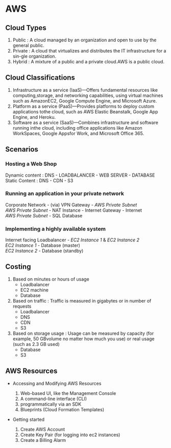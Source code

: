 # AWS

## Cloud Types

1. Public : A cloud managed by an organization and open to use by the general public.
2. Private : A cloud that virtualizes and distributes the IT infrastructure for a sin-gle organization.
3. Hybrid : A mixture of a public and a private cloud.AWS is a public cloud.

## Cloud Classifications

1. Infrastructure as a service (IaaS)—Offers fundamental resources like computing,storage,  and  networking  capabilities,  using  virtual  machines  such  as  AmazonEC2, Google Compute Engine, and Microsoft Azure.
2. Platform as a service (PaaS)—Provides platforms to deploy custom applications tothe cloud, such as AWS Elastic Beanstalk, Google App Engine, and Heroku.
3. Software  as  a  service  (SaaS)—Combines  infrastructure  and  software  running  inthe cloud, including office applications like Amazon WorkSpaces, Google Appsfor Work, and Microsoft Office 365.

## Scenarios

### Hosting a Web Shop

Dynamic content : DNS - LOADBALANCER - WEB SERVER - DATABASE</br>
Static Content : DNS - CDN - S3

### Running an application in your private network

Corporate Network - (via) VPN Gateway - *AWS Private Subnet*</br>
*AWS Private Subnet* - NAT Instance - Internet Gateway - Internet</br>
*AWS Private Subnet* - SQL Database

### Implementing a highly available system

Internet facing Loadbalancer - *EC2 Instance 1* & *EC2 Instance 2*</br>
*EC2 Instance 1* - Database (master)</br>
*EC2 Instance 2* - Database (standby)

## Costing

1. Based on minutes or hours of usage 
    - Loadbalancer
    - EC2 machine
    - Database
2. Based on traffic : Traffic is measured in gigabytes or in number of requests
    - Loadbalancer
    - DNS
    - CDN
    - S3
3. Based on storage usage : Usage can be measured by capacity (for example, 50 GBvolume no matter how much you use) or real usage (such as 2.3 GB used)
    - Database
    - S3

## AWS Resources

- Accessing and Modifying AWS Resources

    1. Web-based UI, like the Management Console
    2. A command-line interface (CLI)
    3. programmatically via  an  SDK
    4. Blueprints (Cloud Formation Templates)

- Getting started

    1. Create AWS Account
    2. Create Key Pair (for logging into ec2 instances)
    3. Create a Billing Alarm
